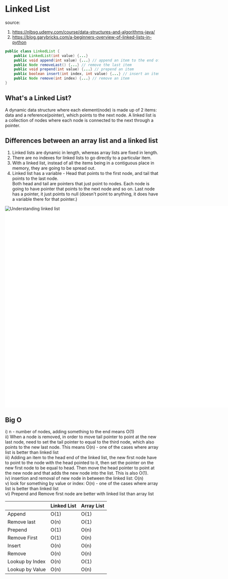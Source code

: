 # Linked List
source: 
1. https://nlbsg.udemy.com/course/data-structures-and-algorithms-java/
2. https://blog.garybricks.com/a-beginners-overview-of-linked-lists-in-python

```java
public class LinkedList {
	public LinkedList(int value) {...}
	public void append(int value) {...} // append an item to the end of the linked list
	public Node removeLast() {...} // remove the last item
	public void prepend(int value) {...} // prepend an item
	public boolean insert(int index, int value) {...} // insert an item somewhere in the middle
	public Node remove(int index) {...} // remove an item
}
```

## What's a Linked List?
A dynamic data structure where each element(node) is made up of 2 items: data and a reference(pointer), which points to the next node.
A linked list is a collection of nodes where each node is connected to the next through a pointer.

## Differences between an array list and a linked list
1. Linked lists are dynamic in length, whereas array lists are fixed in length.
2. There are no indexes for linked lists to go directly to a particular item.
3. With a linked list, instead of all the items being in a contiguous place in memory, they are going to be spread out.
4. Linked list has a variable - Head that points to the first node, and tail that points to the last node.\
Both head and tail are pointers that just point to nodes. Each node is going to have pointer that points to the next node and so on.
Last node has a pointer, it just points to null (doesn't point to anything, it does have a variable there for that pointer.)
<div style="width:1399px; height:661px; background-color: #FFFFFF">
<img src="https://cdn.hashnode.com/res/hashnode/image/upload/v1637603328903/E1PjE0gz9.jpeg?auto=compress,format&format=webp" title="Understanding linked list">
</div>

## Big O
i) n - number of nodes, adding something to the end means O(1) <br>
ii) When a node is removed, in order to move tail pointer to point at the new last node, need to set the tail pointer to equal to the third node, which also points to the new last node. This means O(n) - one of the cases where array list is better than linked list<br>
iii) Adding an item to the head end of the linked list, the new first node have to point to the node with the head pointed to it, then set the pointer on the new first node to be equal to head. Then move the head pointer to point at the new node and that adds the new node into the list. This is also O(1). <br>
iv) insertion and removal of new node in between the linked list: O(n) <br>
v) look for something by value or index: O(n) - one of the cases where array list is better than linked list <br>
vi) Prepend and Remove first node are better with linked list than array list
<table>
 <thead>
  <tr>
   <th></th><th>Linked List</th><th>Array List</th>
  </tr>
 </thead>
 <tbody>
  <tr>
   <td>Append</td><td>O(1)</td><td>O(1)</td>
  </tr>
  <tr>
   <td>Remove last</td><td>O(n)</td><td>O(1)</td>
  </tr>
  <tr>
   <td>Prepend</td><td>O(1)</td><td>O(n)</td>
  </tr>
  <tr>
   <td>Remove First</td><td>O(1)</td><td>O(n)</td>
  </tr>
  <tr>
   <td>Insert</td><td>O(n)</td><td>O(n)</td>
  </tr>
  <tr>
   <td>Remove</td><td>O(n)</td><td>O(n)</td>
  </tr>
  <tr>
   <td>Lookup by Index</td><td>O(n)</td><td>O(1)</td>
  </tr>
  <tr>
   <td>Lookup by Value</td><td>O(n)</td></td><td>O(n)</td>
  </tr>
 </tbody>
</table>
